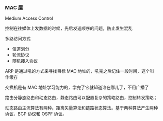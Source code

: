 ### MAC 层

Medium Access Control

控制在往媒体上发数据的时候，先后发送顺序的问题，防止发生混乱

多路访问方式
  - 信道划分
  - 轮流协议
  - 随机接入协议

ARP 是通过吼的方式来寻找目标 MAC 地址的，吼完之后记住一段时间，这个叫作缓存

交换机是有 MAC 地址学习能力的，学完了它就知道谁在哪儿了，不用广播了

路由分静态路由和动态路由，静态路由可以配置复杂的策略路由，控制转发策略；

动态路由主流算法有两种，距离矢量算法和链路状态算法。基于两种算法产生两种协议，BGP 协议和 OSPF 协议。
